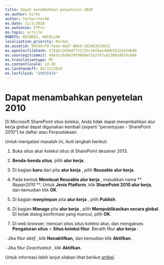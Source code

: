```yaml
---
title: Dapat menambahkan penyetelan 2010
ms.author: kirks
author: Techwriter40
ms.date: 12/3/2018
ms.audience: ITPro
ms.topic: article
ROBOTS: NOINDEX, NOFOLLOW
localization_priority: Normal
ms.assetid: 0df65cf9-7eae-4de7-88e9-1914635c8d11
ms.openlocfilehash: 3741b1169ddf731725c18fbaed80bfb321e5db46
ms.sourcegitcommit: dd43cc0a9470f98b8ef2a3787c823801d674c666
ms.translationtype: MT
ms.contentlocale: id-ID
ms.lasthandoff: 02/12/2019
ms.locfileid: "29925419"
---
```

# <a name="unable-to-add-2010-approval-workflow"></a>Dapat menambahkan penyetelan 2010

Di Microsoft SharePoint situs koleksi, Anda tidak dapat menambahkan alur kerja global dapat digunakan kembali (seperti "persetujuan - SharePoint 2010") ke daftar atau Perpustakaan.
  
Untuk mengatasi masalah ini, ikuti langkah berikut: 
  
1. Buka situs akar koleksi situs di SharePoint desainer 2013.
  
2. **Benda-benda situs**, pilih **alur kerja**. 
  
3. Di bagian **baru** dari pita **alur kerja** , pilih **Reusable alur kerja**. 
  
4. Pada bentuk **Membuat Reusable alur kerja** , masukkan nama ** *Repair2010* **. Untuk **Jenis Platform**, klik **SharePoint 2010 alur kerja**, dan kemudian klik **OK**. 
  
1. Di bagian **menyimpan** pita **alur kerja** , pilih **Publish**. 
  
2. Di bagian **Manage** pita **alur kerja** , pilih **Mempublikasikan secara global**. Di kotak dialog konfirmasi yang muncul, pilih **OK**. 
  
3. Di web browser, mencari situs situs koleksi akar, dan mengakses **Pengaturan situs** \> **Situs koleksi fitur**. Beralih fitur **alur kerja** : 
  
· Jika fitur *aktif* , klik **Nonaktifkan,** dan kemudian klik **Aktifkan**. 
  
· Jika fitur *Deactivated* , klik **Aktifkan**. 
  
Untuk informasi lebih lanjut silakan lihat berikut [artikel](https://go.microsoft.com/fwlink/?linkid=2047770&amp;clcid=0x409).
  

